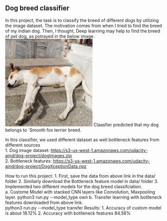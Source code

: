 ## Dog breed classifier

In this project, the task is to classify the breed of different dogs by utilizing the image dataset. The motivation comes from when I tried to find the breed of my indian dog. Then, I thought, Deep learning may help to find the breed of pet dog, as potrayed in the below image.  
<img src="https://github.com/KokilaJamwal/dog-breed-classifier/blob/main/data/mydog.jpeg" width="280" height="280"> 
Claasfier predicted that my dog belongs to `Smooth fox terrier breed.

In this classifier, we used different dataset as well bottleneck features from different sources  
    1. Dog image dataset: https://s3-us-west-1.amazonaws.com/udacity-aind/dog-project/dogImages.zip  
    2. Bottleneck features: https://s3-us-west-1.amazonaws.com/udacity-aind/dog-project/DogXceptionData.npz 
    
How to run this project:
    1. First, save the data from above link in the data/ folder 
    2. Similarly download the Bottleneck feature model in data/ folder 
    3. Implemented two different models for the dog breed classifciation.   
        a.  Custome Model with stacked CNN layers like Convolution, Maxpooling layer. 
            python3 run.py --model_type own 
        b. Transfer learning with botlleneck features downloaded from above link.    
            python3 run.py --model_type transfer 
Results: 
    1. Accuracy of custom model is about 18.12% 
    2. Accuracy with botlleneck features 84.56%
        
    


    


